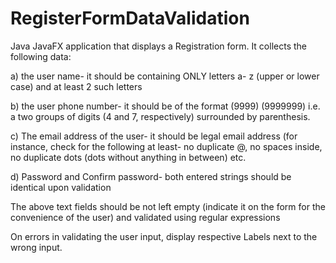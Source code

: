 # RegisterFormDataValidation
Java JavaFX application that displays a Registration form. It collects the following data:

a) the user name- it should be containing ONLY letters a- z (upper or lower case) and at
least 2 such letters

b) the user phone number- it should be of the format (9999) (9999999) i.e. a two groups of
digits (4 and 7, respectively) surrounded by parenthesis.

c) The email address of the user- it should be legal email address (for instance, check for
the following at least- no duplicate @, no spaces inside, no duplicate dots (dots without
anything in between) etc.

d) Password and Confirm password- both entered strings should be identical upon
validation

The above text fields should be not left empty (indicate it on the form for the convenience of the
user) and validated using regular expressions

On errors in validating the user input, display respective Labels next to the wrong input. 
